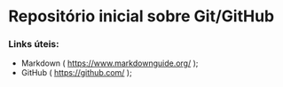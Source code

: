 # Repositório inicial sobre Git/GitHub

### Links úteis: 
- Markdown ( https://www.markdownguide.org/ );
- GitHub ( https://github.com/ );
